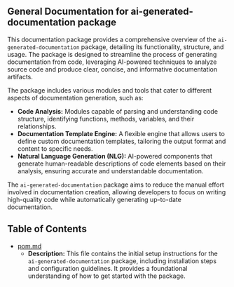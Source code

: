 ## General Documentation for ai-generated-documentation package

This documentation package provides a comprehensive overview of the `ai-generated-documentation` package, detailing its functionality, structure, and usage. The package is designed to streamline the process of generating documentation from code, leveraging AI-powered techniques to analyze source code and produce clear, concise, and informative documentation artifacts. 

The package includes various modules and tools that cater to different aspects of documentation generation, such as:

* **Code Analysis:**  Modules capable of parsing and understanding code structure, identifying functions, methods, variables, and their relationships.
* **Documentation Template Engine:** A flexible engine that allows users to define custom documentation templates, tailoring the output format and content to specific needs.
* **Natural Language Generation (NLG):** AI-powered components that generate human-readable descriptions of code elements based on their analysis, ensuring accurate and understandable documentation.

The `ai-generated-documentation` package aims to reduce the manual effort involved in documentation creation, allowing developers to focus on writing high-quality code while automatically generating up-to-date documentation.


## Table of Contents
- [pom.md](pom.md) 
  - **Description:** This file contains the initial setup instructions for the `ai-generated-documentation` package, including installation steps and configuration guidelines. It provides a foundational understanding of how to get started with the package.



